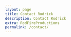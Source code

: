 ```yaml
---
layout: page
title: Contact Rodrick
description: Contact Rodrick
extra: RodFireProductions
permalink: /contact/
---
```

